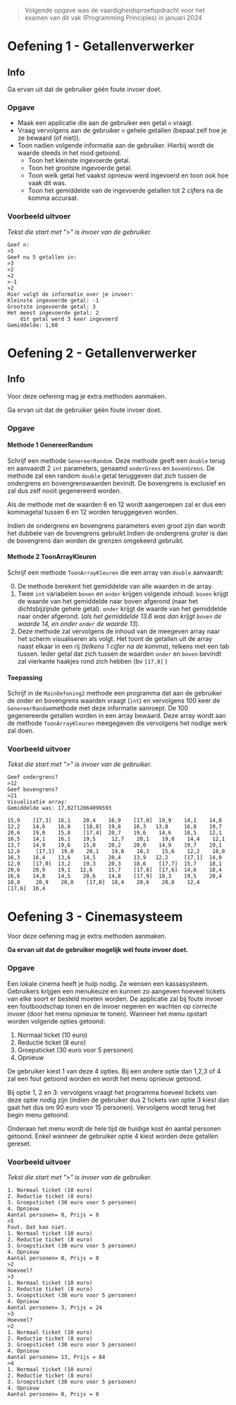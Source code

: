 > Volgende opgave was de vaardigheidsproefopdracht voor het examen van dit vak (Programming Principles) in januari 2024

# Oefening 1 - Getallenverwerker

## Info
Ga ervan uit dat de gebruiker géén foute invoer doet.

### Opgave

* Maak een applicatie die aan de gebruiker een getal `n` vraagt.
* Vraag vervolgens aan de gebruiker `n` gehele getallen (bepaal zelf hoe je ze bewaard (of niet)).
* Toon nadien volgende informatie aan de gebruiker. Hierbij wordt de waarde steeds in het rood getoond.
    * Toon het kleinste ingevoerde getal.
    * Toon het grootste ingevoerde getal.
    * Toon welk getal het vaakst opnieuw werd ingevoerd en toon ook hoe vaak dit was.
    * Toon het gemiddelde van de ingevoerde getallen tot 2 cijfers na de komma accuraat.

### Voorbeeld uitvoer

*Tekst die start met ">" is invoer van de gebruiker.*

```text
Geef n:
>5
Geef nu 5 getallen in:
>3
>2
>2
>-1
>2
Hier volgt de informatie over je invoer:
Kleinste ingevoerde getal: -1 
Grootste ingevoerde getal: 3
Het meest ingevoerde getal: 2
    dit getal werd 3 keer ingevoerd
Gemiddelde: 1,60
```

# Oefening 2 - Getallenverwerker

## Info

Voor deze oefening mag je extra methoden aanmaken. 

Ga ervan uit dat de gebruiker géén foute invoer doet.

### Opgave

#### Methode 1 GenereerRandom
Schrijf een methode ``GenereerRandom``. Deze methode geeft een ``double`` terug en aanvaardt 2 ``int`` parameters, genaamd ``onderGrens`` en ``bovenGrens``. De methode zal een random ``double`` getal teruggeven dat zich tussen de ondergrens en bovengrenswaarden bevindt. De bovengrens is exclusief en zal dus zelf nooit gegenereerd worden. 

Als de methode met de waarden 6 en 12 wordt aangeroepen zal er dus een kommagetal tussen 6 en 12 worden teruggegeven worden.

Indien de ondergrens en bovengrens parameters even groot zijn dan wordt het dubbele van de bovengrens gebruikt.Indien de ondergrens groter is dan de bovengrens dan worden de grenzen omgekeerd gebruikt.

#### Methode 2 ToonArrayKleuren
Schrijf een methode ``ToonArrayKleuren`` die een array van ``double`` aanvaardt:

0. De methode berekent het gemiddelde van alle waarden in de array.
1. Twee ``int`` variabelen ``boven`` en  ``onder`` krijgen volgende inhoud: ``boven`` krijgt de waarde van het gemiddelde naar boven afgerond (naar het dichtsbijzijnde gehele getal). ``onder`` krijgt de waarde van  het gemiddelde naar onder afgerond. (*als het gemiddelde 13.6 was dan krijgt ``boven`` de waarde 14, en onder ``onder`` de waarde 13*).
1. Deze methode zal vervolgens de inhoud van de meegeven array naar het scherm visualiseren als volgt. Het toont de getallen uit de array naast elkaar in een rij (*telkens 1 cijfer na de komma*), telkens met een tab tussen. Ieder getal dat zich tussen de waarden ``onder`` en ``boven`` bevindt zal vierkante haakjes rond zich hebben (bv ``[17,0]`` )

#### Toepassing

Schrijf in de ``MainOefening2`` methode een programma dat aan de gebruiker de onder en bovengrens waarden vraagt (``int``) en vervolgens 100 keer de ``GenereerRandom``methode met deze informatie aanroept. De 100 gegenereerde getallen worden in een array bewaard. Deze array wordt aan de methode ``ToonArrayKleuren`` meegegeven die vervolgens het nodige werk zal doen.

### Voorbeeld uitvoer

*Tekst die start met ">" is invoer van de gebruiker.*


```text
Geef ondergrens?
>12
Geef bovengrens?
>21
Visualisatie array:
Gemiddelde was: 17,02712064099593

15,9    [17,3]  16,1    20,4    16,9    [17,0]  19,9    14,1    14,8    12,2    14,6    16,8    [18,0]  19,8    16,3   13,8     16,8    19,7    20,6    19,0    15,8    [17,4]  20,7    19,6    14,6    18,5    12,1    16,5    14,1    16,1    19,5     12,7    20,1    19,0    14,4    12,1    13,7    14,9    19,6    15,0    20,2    20,0    14,9    19,7    19,1   12,6     [17,1]  19,0    20,1    19,8    18,3    15,6    12,2    18,0    16,3    16,4    13,6    14,5    20,4    13,9   12,2     [17,1]  14,0    12,9    [17,0]  13,2    19,3    20,3    18,6    [17,7]  15,7    18,1    20,6    20,9    19,1   12,6     15,7    [17,8]  [17,6]  14,6    18,4    16,6    14,8    14,5    20,6    14,8    [17,9]  18,3    19,5    20,4   18,8     20,9    20,8    [17,0]  18,4    20,6    20,8    12,4    [17,6]  16,4
```

# Oefening 3 - Cinemasysteem

Voor deze oefening mag je extra methoden aanmaken. 

**Ga ervan uit dat de gebruiker mogelijk wél foute invoer doet.**

### Opgave

Een lokale cinema heeft je hulp nodig. Ze wensen een kassasysteem. Gebruikers krijgen een menukeuze en kunnen zo aangeven hoeveel tickets van elke soort er besteld moeten worden. De applicatie zal bij foute invoer een foutboodschap tonen en de invoer negeren en wachten op correcte invoer (door het menu opnieuw te tonen).
Wanneer het menu opstart worden volgende opties getoond:

1. Normaal ticket (10 euro)
2. Reductie ticket (8 euro)
3. Groepsticket (30 euro voor 5 personen)
4. Opnieuw

De gebruiker kiest 1 van deze 4 opties. Bij een andere optie dan 1,2,3 of 4 zal een fout getoond worden en wordt het menu opnieuw getoond.

Bij optie 1, 2 en 3: vervolgens vraagt het programma hoeveel tickets van deze optie nodig zijn (indien de gebruiker dus 2 tickets van optie 3 kiest dan gaat het dus om 90 euro voor 15 personen). Vervolgens wordt terug het begin menu getoond.

Onderaan het menu wordt de hele tijd de huidige kost én aantal personen getoond. Enkel wanneer de gebruiker optie 4 kiest worden deze getallen gereset.

### Voorbeeld uitvoer

*Tekst die start met ">" is invoer van de gebruiker.*

```text
1. Normaal ticket (10 euro)
2. Reductie ticket (8 euro)
3. Groepsticket (30 euro voor 5 personen)
4. Opnieuw
Aantal personen= 0, Prijs = 0
>5
Fout. Dat kan niet.
1. Normaal ticket (10 euro)
2. Reductie ticket (8 euro)
3. Groepsticket (30 euro voor 5 personen)
4. Opnieuw
Aantal personen= 0, Prijs = 0
>2
Hoeveel?
>3
1. Normaal ticket (10 euro)
2. Reductie ticket (8 euro)
3. Groepsticket (30 euro voor 5 personen)
4. Opnieuw
Aantal personen= 3, Prijs = 24
>3
Hoeveel?
>2
1. Normaal ticket (10 euro)
2. Reductie ticket (8 euro)
3. Groepsticket (30 euro voor 5 personen)
4. Opnieuw
Aantal personen= 13, Prijs = 84
>4
1. Normaal ticket (10 euro)
2. Reductie ticket (8 euro)
3. Groepsticket (30 euro voor 5 personen)
4. Opnieuw
Aantal personen= 0, Prijs = 0
```
